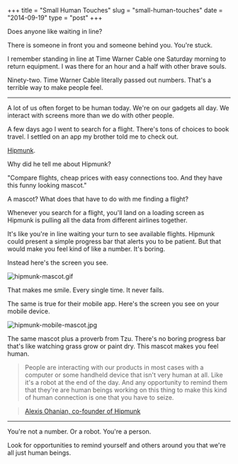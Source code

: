 +++
title = "Small Human Touches"
slug = "small-human-touches"
date = "2014-09-19"
type = "post"
+++ 

Does anyone like waiting in line? 

There is someone in front you and someone behind you. You're stuck. 

I remember standing in line at Time Warner Cable one Saturday morning to return equipment. I was there for an hour and a half with other brave souls. 

Ninety-two. Time Warner Cable literally passed out numbers. That's a terrible way to make people feel. 

* * * 

A lot of us often forget to be human today. We're on our gadgets all day. We interact with screens more than we do with other people. 

A few days ago I went to search for a flight. There's tons of choices to book travel. I settled on an app my brother told me to check out. 

[Hipmunk](https://www.hipmunk.com/).

Why did he tell me about Hipmunk? 

"Compare flights, cheap prices with easy connections too. And they have this funny looking mascot." 

A mascot? What does that have to do with me finding a flight? 

Whenever you search for a flight, you'll land on a loading screen as Hipmunk is pulling all the data from different airlines together. 

It's like you're in line waiting your turn to see available flights. Hipmunk could present a simple progress bar that alerts you to be patient. But that would make you feel kind of like a number. It's boring.  

Instead here's the screen you see. 

![hipmunk-mascot.gif](https://draftin.com:443/images/21124?token=9Q_uElI5D8R9lW4Sd7qmltBSerG0d3o7isFYAquJbq7jIRMthuSJnLVsxezidxxZzt8kmgLwMOrz8G3gkJEPqAs) 

That makes me smile. Every single time. It never fails. 

The same is true for their mobile app. Here's the screen you see on your mobile device. 

![hipmunk-mobile-mascot.jpg](https://draftin.com:443/images/21126?token=f_IFLKylXo6ndrwY-Fryjz8F2Vt0I4BU5N3ZAqGbdYJ58pRWwAAVlRbj2D_nektIi-qAVV8Q6i3CVTGm3wNXt20) 

The same mascot plus a proverb from Tzu. There's no boring progress bar that's like watching grass grow or paint dry. This mascot makes you feel human. 

> People are interacting with our products in most cases with a computer or some handheld device that isn't very human at all. Like it's a robot at the end of the day. And any opportunity to remind them that they're are human beings working on this thing to make this kind of human connection is one that you have to seize. 

> [Alexis Ohanian, co-founder of Hipmunk](http://www.bloomberg.com/video/93287115-the-secret-to-tech-startup-mascots-a-great-product.html/)  

* * * 

You're not a number. Or a robot. You're a person.  

Look for opportunities to remind yourself and others around you that we're all just human beings. 


 


